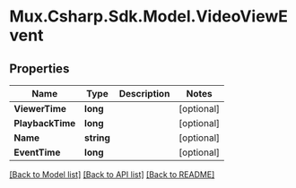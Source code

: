 # Mux.Csharp.Sdk.Model.VideoViewEvent

## Properties

Name | Type | Description | Notes
------------ | ------------- | ------------- | -------------
**ViewerTime** | **long** |  | [optional] 
**PlaybackTime** | **long** |  | [optional] 
**Name** | **string** |  | [optional] 
**EventTime** | **long** |  | [optional] 

[[Back to Model list]](../README.md#documentation-for-models) [[Back to API list]](../README.md#documentation-for-api-endpoints) [[Back to README]](../README.md)

